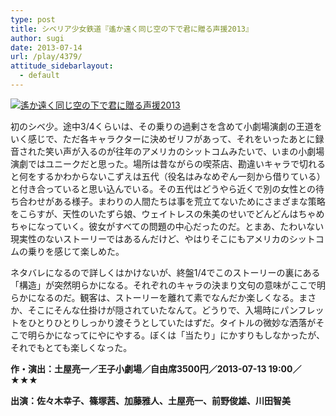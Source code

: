 ```yaml
---
type: post
title: シベリア少女鉄道『遙か遠く同じ空の下で君に贈る声援2013』
author: sugi
date: 2013-07-14
url: /play/4379/
attitude_sidebarlayout:
  - default
---
```

<a href="http://i1.wp.com/asharpminor.com/wp-content/uploads/2013/07/2013_07head.jpg" onclick="_gaq.push(['_trackEvent', 'outbound-article', 'http://asharpminor.com/wp-content/uploads/2013/07/2013_07head.jpg', '']);" ><img src="http://i1.wp.com/asharpminor.com/wp-content/uploads/2013/07/2013_07head.jpg?resize=300%2C214" alt="遙か遠く同じ空の下で君に贈る声援2013" class="alignleft size-medium wp-image-4393" data-recalc-dims="1" /></a>

初のシベ少。途中3/4くらいは、その乗りの過剰さを含めて小劇場演劇の王道をいく感じで、ただ各キャラクターに決めゼリフがあって、それをいったあとに録音された笑い声が入るのが往年のアメリカのシットコムみたいで、いまの小劇場演劇ではユニークだと思った。場所は昔ながらの喫茶店、勘違いキャラで切れると何をするかわからないこずえは五代（役名はみなめぞん一刻から借りている）と付き合っていると思い込んでいる。その五代はどうやら近くで別の女性との待ち合わせがある様子。まわりの人間たちは事を荒立てないためにさまざまな策略をこらすが、天性のいたずら娘、ウェイトレスの朱美のせいでどんどんはちゃめちゃになっていく。彼女がすべての問題の中心だったのだ。とまあ、たわいない現実性のないストーリーではあるんだけど、やはりそこにもアメリカのシットコムの乗りを感じて楽しめた。

ネタバレになるので詳しくはかけないが、終盤1/4でこのストーリーの裏にある「構造」が突然明らかになる。それぞれのキャラの決まり文句の意味がここで明らかになるのだ。観客は、ストーリーを離れて素でなんだか楽しくなる。まさか、そこにそんな仕掛けが隠されていたなんて。どうりで、入場時にパンフレットをひとりひとりしっかり渡そうとしていたはずだ。タイトルの微妙な洒落がそこで明らかになってにやにやする。ぼくは「当たり」にかすりもしなかったが、それでもとても楽しくなった。

**作・演出：土屋亮一／王子小劇場／自由席3500円／2013-07-13 19:00／★★★**

**出演：佐々木幸子、篠塚茜、加藤雅人、土屋亮一、前野俊雄、川田智美**
